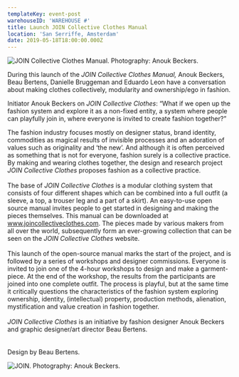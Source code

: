 ```yaml
---
templateKey: event-post
warehouseID: 'WAREHOUSE #'
title: Launch JOIN Collective Clothes Manual
location: 'San Serriffe, Amsterdam'
date: 2019-05-18T18:00:00.000Z
---
```

![JOIN Collective Clothes Manual. Photography: Anouk Beckers. ](/img/10_join-manual_photo_anouk-beckers.jpg "JOIN Collective Clothes Manual. Photography: Anouk Beckers. ")

During this launch of the *JOIN Collective Clothes Manual,* Anouk Beckers, Beau Bertens, Danielle Bruggeman and Eduardo Leon have a conversation about making clothes collectively, modularity and ownership/ego in fashion. 

Initiator Anouk Beckers on *JOIN Collective Clothes*: “What if we open up the fashion system and explore it as a non-fixed entity, a system where people can playfully join in, where everyone is invited to create fashion together?”

The fashion industry focuses mostly on designer status, brand identity, commodities as magical results of invisible processes and an adoration of values such as originality and ‘the new’. And although it is often perceived as something that is not for everyone, fashion surely is a collective practice. \
By making and wearing clothes together, the design and research project *JOIN Collective Clothes* proposes fashion as a collective practice. \
\
The base of *JOIN Collective Clothes* is a modular clothing system that consists of four different shapes which can be combined into a full outfit (a sleeve, a top, a trouser leg and a part of a skirt). An easy-to-use open source manual invites people to get started in designing and making the pieces themselves. This manual can be downloaded at www.joincollectiveclothes.com. The pieces made by various makers from all over the world, subsequently form an ever-growing collection that can be seen on the *JOIN Collective Clothes* website. \
\
This launch of the open-source manual marks the start of the project, and is followed by a series of workshops and designer commissions. Everyone is invited to join one of the 4-hour workshops to design and make a garment-piece. At the end of the workshop, the results from the participants are joined into one complete outfit. The process is playful, but at the same time it critically questions the characteristics of the fashion system exploring ownership, identity, (intellectual) property, production methods, alienation, mystification and value creation in fashion together.\
\
*JOIN Collective Clothes* is an initiative by fashion designer Anouk Beckers and graphic designer/art director Beau Bertens.\
\
\
Design by Beau Bertens.

![JOIN. Photography: Anouk Beckers. ](/img/seok_join_pieces.jpg "JOIN. Photography: Anouk Beckers. ")